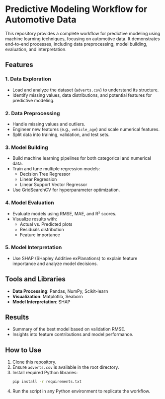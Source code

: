 # Predictive Modeling Workflow for Automotive Data

This repository provides a complete workflow for predictive modeling using machine learning techniques, focusing on automotive data. It demonstrates end-to-end processes, including data preprocessing, model building, evaluation, and interpretation.

## Features

### 1. Data Exploration
- Load and analyze the dataset (`adverts.csv`) to understand its structure.
- Identify missing values, data distributions, and potential features for predictive modeling.

### 2. Data Preprocessing
- Handle missing values and outliers.
- Engineer new features (e.g., `vehicle_age`) and scale numerical features.
- Split data into training, validation, and test sets.

### 3. Model Building
- Build machine learning pipelines for both categorical and numerical data.
- Train and tune multiple regression models:
  - Decision Tree Regressor
  - Linear Regression
  - Linear Support Vector Regressor
- Use GridSearchCV for hyperparameter optimization.

### 4. Model Evaluation
- Evaluate models using RMSE, MAE, and R² scores.
- Visualize results with:
  - Actual vs. Predicted plots
  - Residuals distribution
  - Feature importance

### 5. Model Interpretation
- Use SHAP (SHapley Additive exPlanations) to explain feature importance and analyze model decisions.

## Tools and Libraries
- **Data Processing**: Pandas, NumPy, Scikit-learn
- **Visualization**: Matplotlib, Seaborn
- **Model Interpretation**: SHAP

## Results
- Summary of the best model based on validation RMSE.
- Insights into feature contributions and model performance.

## How to Use
1. Clone this repository.
2. Ensure `adverts.csv` is available in the root directory.
3. Install required Python libraries:
   ```bash
   pip install -r requirements.txt
   ```
4. Run the script in any Python environment to replicate the workflow.
